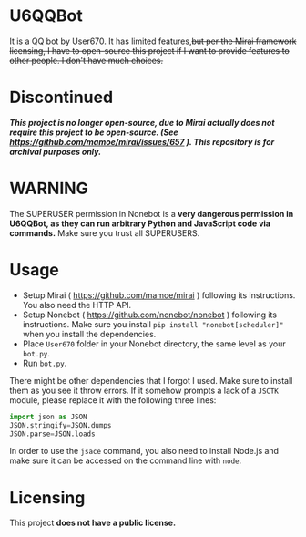 # U6QQBot 
It is a QQ bot by User670. It has limited features,~~but per the Mirai framework licensing, I have to open-source this project if I want to provide features to other people. I don't have much choices.~~ 

# Discontinued
***This project is no longer open-source, due to Mirai actually does not require this project to be open-source. (See https://github.com/mamoe/mirai/issues/657 ). This repository is for archival purposes only.***

# WARNING
The SUPERUSER permission in Nonebot is a **very dangerous permission in U6QQBot, as they can run arbitrary Python and JavaScript code via commands.** Make sure you trust all SUPERUSERS.

# Usage
- Setup Mirai ( https://github.com/mamoe/mirai ) following its instructions. You also need the HTTP API.
- Setup Nonebot ( https://github.com/nonebot/nonebot ) following its instructions. Make sure you install `pip install "nonebot[scheduler]"` when you install the dependencies.
- Place `User670` folder in your Nonebot directory, the same level as your `bot.py`.
- Run `bot.py`.

There might be other dependencies that I forgot I used. Make sure to install them as you see it throw errors. If it somehow prompts a lack of a `JSCTK` module, please replace it with the following three lines:

```py
import json as JSON
JSON.stringify=JSON.dumps
JSON.parse=JSON.loads
```

In order to use the `jsace` command, you also need to install Node.js and make sure it can be accessed on the command line with `node`.

# Licensing
This project **does not have a public license.**
